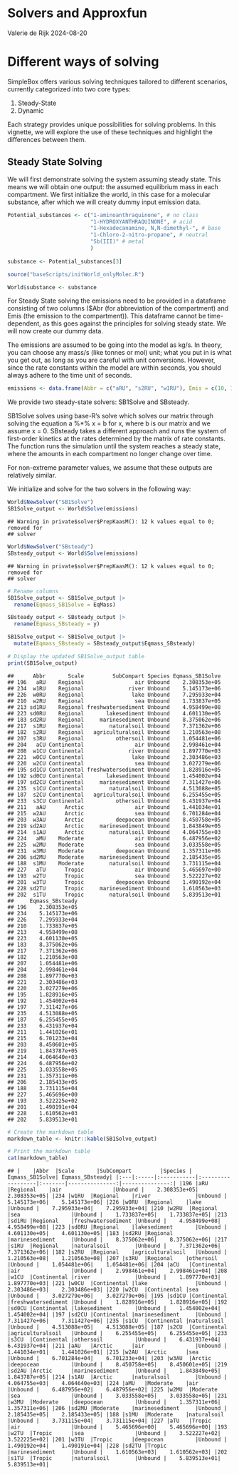 Solvers and Approxfun
================
Valerie de Rijk
2024-08-20

# Different ways of solving

SimpleBox offers various solving techniques tailored to different
scenarios, currently categorized into two core types:

1)  Steady-State
2)  Dynamic

Each strategy provides unique possibilities for solving problems. In
this vignette, we will explore the use of these techniques and highlight
the differences between them.

## Steady State Solving

We will first demonstrate solving the system assuming steady state. This
means we will obtain one output: the assumed equilibrium mass in each
compartment. We first initialize the world, in this case for a molecular
substance, after which we will creaty dummy input emission data.

``` r
Potential_substances <- c("1-aminoanthraquinone", # no class
                          "1-HYDROXYANTHRAQUINONE", # acid
                          "1-Hexadecanamine, N,N-dimethyl-", # base
                          "1-Chloro-2-nitro-propane", # neutral
                          "Sb(III)" # metal
                          ) 
              
substance <- Potential_substances[3]

source("baseScripts/initWorld_onlyMolec.R")

World$substance <- substance
```

For Steady State solving the emissions need to be provided in a
dataframe consisting of two columns (\$Abr (for abbreviation of the
compartment) and Emis (the emission to the compartment)). This dataframe
cannot be time-dependent, as this goes against the principles for
solving steady state. We will now create our dummy data.

The emissions are assumed to be going into the model as kg/s. In theory,
you can choose any mass/s (like tonnes or mol) unit; what you put in is
what you get out, as long as you are careful with unit conversions.
However, since the rate constants within the model are within seconds,
you should always adhere to the time unit of seconds.

``` r
emissions <- data.frame(Abbr = c("aRU", "s2RU", "w1RU"), Emis = c(10, 10, 10) ) 
```

We provide two steady-state solvers: SB1Solve and SBsteady.

SB1Solve solves using base-R’s solve which solves our matrix through
solving the equation a %\*% x = b for x, where b is our matrix and we
assume x = 0. SBsteady takes a different approach and runs the system of
first-order kinetics at the rates determined by the matrix of rate
constants. The function runs the simulation until the system reaches a
steady state, where the amounts in each compartment no longer change
over time.

For non-extreme parameter values, we assume that these outputs are
relatively similar.

We initialize and solve for the two solvers in the following way:

``` r
World$NewSolver("SB1Solve")
SB1Solve_output <- World$Solve(emissions)
```

    ## Warning in private$solver$PrepKaasM(): 12 k values equal to 0; removed for
    ## solver

``` r
World$NewSolver("SBsteady")
SBsteady_output <- World$Solve(emissions)
```

    ## Warning in private$solver$PrepKaasM(): 12 k values equal to 0; removed for
    ## solver

``` r
# Rename columns
SB1Solve_output <- SB1Solve_output |>
  rename(Eqmass_SB1Solve = EqMass)

SBsteady_output <- SBsteady_output |>
  rename(Eqmass_SBsteady = y)

SB1Solve_output <- SB1Solve_output |>
  mutate(Eqmass_SBsteady = SBsteady_output$Eqmass_SBsteady)

# Display the updated SB1Solve_output table
print(SB1Solve_output)
```

    ##      Abbr       Scale         SubCompart Species Eqmass_SB1Solve
    ## 196   aRU    Regional                air Unbound    2.308353e+05
    ## 234  w1RU    Regional              river Unbound    5.145173e+06
    ## 226  w0RU    Regional               lake Unbound    7.295933e+04
    ## 210  w2RU    Regional                sea Unbound    1.733837e+05
    ## 213 sd1RU    Regional freshwatersediment Unbound    4.958499e+08
    ## 223 sd0RU    Regional       lakesediment Unbound    4.601130e+05
    ## 183 sd2RU    Regional     marinesediment Unbound    8.375062e+06
    ## 217  s1RU    Regional        naturalsoil Unbound    7.371362e+06
    ## 182  s2RU    Regional   agriculturalsoil Unbound    1.210563e+08
    ## 207  s3RU    Regional          othersoil Unbound    1.054481e+06
    ## 204   aCU Continental                air Unbound    2.998461e+04
    ## 208  w1CU Continental              river Unbound    1.897770e+03
    ## 221  w0CU Continental               lake Unbound    2.303486e+03
    ## 220  w2CU Continental                sea Unbound    3.027279e+06
    ## 195 sd1CU Continental freshwatersediment Unbound    1.828916e+05
    ## 192 sd0CU Continental       lakesediment Unbound    1.454002e+04
    ## 197 sd2CU Continental     marinesediment Unbound    7.311427e+06
    ## 235  s1CU Continental        naturalsoil Unbound    4.513088e+05
    ## 187  s2CU Continental   agriculturalsoil Unbound    6.255455e+05
    ## 233  s3CU Continental          othersoil Unbound    6.431937e+04
    ## 211   aAU      Arctic                air Unbound    1.441034e+01
    ## 215  w2AU      Arctic                sea Unbound    6.701284e+04
    ## 203  w3AU      Arctic          deepocean Unbound    8.450758e+05
    ## 219 sd2AU      Arctic     marinesediment Unbound    1.843849e+05
    ## 214  s1AU      Arctic        naturalsoil Unbound    4.064755e+03
    ## 224   aMU    Moderate                air Unbound    6.487956e+02
    ## 225  w2MU    Moderate                sea Unbound    3.033558e+05
    ## 231  w3MU    Moderate          deepocean Unbound    1.357311e+06
    ## 206 sd2MU    Moderate     marinesediment Unbound    2.185435e+05
    ## 188  s1MU    Moderate        naturalsoil Unbound    3.731115e+04
    ## 227   aTU      Tropic                air Unbound    5.465697e+00
    ## 193  w2TU      Tropic                sea Unbound    3.522227e+02
    ## 201  w3TU      Tropic          deepocean Unbound    1.490192e+04
    ## 228 sd2TU      Tropic     marinesediment Unbound    1.610563e+03
    ## 202  s1TU      Tropic        naturalsoil Unbound    5.839513e+01
    ##     Eqmass_SBsteady
    ## 196    2.308353e+05
    ## 234    5.145173e+06
    ## 226    7.295933e+04
    ## 210    1.733837e+05
    ## 213    4.958499e+08
    ## 223    4.601130e+05
    ## 183    8.375062e+06
    ## 217    7.371362e+06
    ## 182    1.210563e+08
    ## 207    1.054481e+06
    ## 204    2.998461e+04
    ## 208    1.897770e+03
    ## 221    2.303486e+03
    ## 220    3.027279e+06
    ## 195    1.828916e+05
    ## 192    1.454002e+04
    ## 197    7.311427e+06
    ## 235    4.513088e+05
    ## 187    6.255455e+05
    ## 233    6.431937e+04
    ## 211    1.441026e+01
    ## 215    6.701233e+04
    ## 203    8.450601e+05
    ## 219    1.843787e+05
    ## 214    4.064640e+03
    ## 224    6.487956e+02
    ## 225    3.033558e+05
    ## 231    1.357311e+06
    ## 206    2.185433e+05
    ## 188    3.731115e+04
    ## 227    5.465696e+00
    ## 193    3.522225e+02
    ## 201    1.490191e+04
    ## 228    1.610562e+03
    ## 202    5.839513e+01

``` r
# Create the markdown table
markdown_table <- knitr::kable(SB1Solve_output)

# Print the markdown table
cat(markdown_table)
```

    ## |    |Abbr  |Scale       |SubCompart         |Species | Eqmass_SB1Solve| Eqmass_SBsteady| |:---|:-----|:-----------|:------------------|:-------|---------------:|---------------:| |196 |aRU   |Regional    |air                |Unbound |    2.308353e+05|    2.308353e+05| |234 |w1RU  |Regional    |river              |Unbound |    5.145173e+06|    5.145173e+06| |226 |w0RU  |Regional    |lake               |Unbound |    7.295933e+04|    7.295933e+04| |210 |w2RU  |Regional    |sea                |Unbound |    1.733837e+05|    1.733837e+05| |213 |sd1RU |Regional    |freshwatersediment |Unbound |    4.958499e+08|    4.958499e+08| |223 |sd0RU |Regional    |lakesediment       |Unbound |    4.601130e+05|    4.601130e+05| |183 |sd2RU |Regional    |marinesediment     |Unbound |    8.375062e+06|    8.375062e+06| |217 |s1RU  |Regional    |naturalsoil        |Unbound |    7.371362e+06|    7.371362e+06| |182 |s2RU  |Regional    |agriculturalsoil   |Unbound |    1.210563e+08|    1.210563e+08| |207 |s3RU  |Regional    |othersoil          |Unbound |    1.054481e+06|    1.054481e+06| |204 |aCU   |Continental |air                |Unbound |    2.998461e+04|    2.998461e+04| |208 |w1CU  |Continental |river              |Unbound |    1.897770e+03|    1.897770e+03| |221 |w0CU  |Continental |lake               |Unbound |    2.303486e+03|    2.303486e+03| |220 |w2CU  |Continental |sea                |Unbound |    3.027279e+06|    3.027279e+06| |195 |sd1CU |Continental |freshwatersediment |Unbound |    1.828916e+05|    1.828916e+05| |192 |sd0CU |Continental |lakesediment       |Unbound |    1.454002e+04|    1.454002e+04| |197 |sd2CU |Continental |marinesediment     |Unbound |    7.311427e+06|    7.311427e+06| |235 |s1CU  |Continental |naturalsoil        |Unbound |    4.513088e+05|    4.513088e+05| |187 |s2CU  |Continental |agriculturalsoil   |Unbound |    6.255455e+05|    6.255455e+05| |233 |s3CU  |Continental |othersoil          |Unbound |    6.431937e+04|    6.431937e+04| |211 |aAU   |Arctic      |air                |Unbound |    1.441034e+01|    1.441026e+01| |215 |w2AU  |Arctic      |sea                |Unbound |    6.701284e+04|    6.701233e+04| |203 |w3AU  |Arctic      |deepocean          |Unbound |    8.450758e+05|    8.450601e+05| |219 |sd2AU |Arctic      |marinesediment     |Unbound |    1.843849e+05|    1.843787e+05| |214 |s1AU  |Arctic      |naturalsoil        |Unbound |    4.064755e+03|    4.064640e+03| |224 |aMU   |Moderate    |air                |Unbound |    6.487956e+02|    6.487956e+02| |225 |w2MU  |Moderate    |sea                |Unbound |    3.033558e+05|    3.033558e+05| |231 |w3MU  |Moderate    |deepocean          |Unbound |    1.357311e+06|    1.357311e+06| |206 |sd2MU |Moderate    |marinesediment     |Unbound |    2.185435e+05|    2.185433e+05| |188 |s1MU  |Moderate    |naturalsoil        |Unbound |    3.731115e+04|    3.731115e+04| |227 |aTU   |Tropic      |air                |Unbound |    5.465696e+00|    5.465696e+00| |193 |w2TU  |Tropic      |sea                |Unbound |    3.522227e+02|    3.522225e+02| |201 |w3TU  |Tropic      |deepocean          |Unbound |    1.490192e+04|    1.490191e+04| |228 |sd2TU |Tropic      |marinesediment     |Unbound |    1.610563e+03|    1.610562e+03| |202 |s1TU  |Tropic      |naturalsoil        |Unbound |    5.839513e+01|    5.839513e+01|
